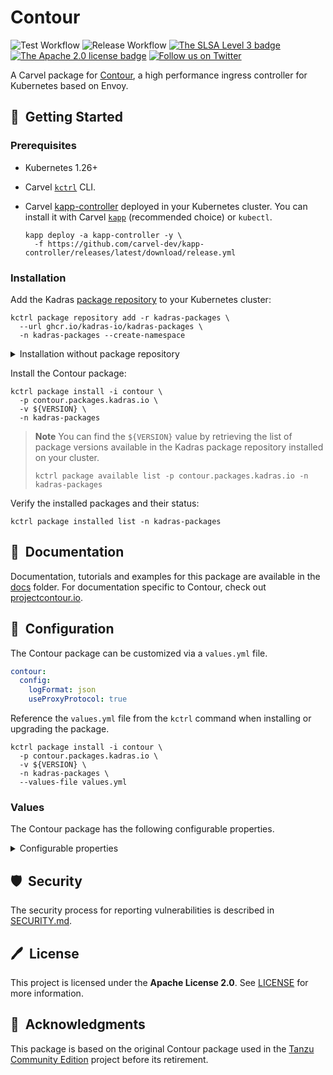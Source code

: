 # Contour

![Test Workflow](https://github.com/kadras-io/package-for-contour/actions/workflows/test.yml/badge.svg)
![Release Workflow](https://github.com/kadras-io/package-for-contour/actions/workflows/release.yml/badge.svg)
[![The SLSA Level 3 badge](https://slsa.dev/images/gh-badge-level3.svg)](https://slsa.dev/spec/v1.0/levels)
[![The Apache 2.0 license badge](https://img.shields.io/badge/License-Apache_2.0-blue.svg)](https://opensource.org/licenses/Apache-2.0)
[![Follow us on Twitter](https://img.shields.io/static/v1?label=Twitter&message=Follow&color=1DA1F2)](https://twitter.com/kadrasIO)

A Carvel package for [Contour](https://projectcontour.io), a high performance ingress controller for Kubernetes based on Envoy.

## 🚀&nbsp; Getting Started

### Prerequisites

* Kubernetes 1.26+
* Carvel [`kctrl`](https://carvel.dev/kapp-controller/docs/latest/install/#installing-kapp-controller-cli-kctrl) CLI.
* Carvel [kapp-controller](https://carvel.dev/kapp-controller) deployed in your Kubernetes cluster. You can install it with Carvel [`kapp`](https://carvel.dev/kapp/docs/latest/install) (recommended choice) or `kubectl`.

  ```shell
  kapp deploy -a kapp-controller -y \
    -f https://github.com/carvel-dev/kapp-controller/releases/latest/download/release.yml
  ```

### Installation

Add the Kadras [package repository](https://github.com/kadras-io/kadras-packages) to your Kubernetes cluster:

  ```shell
  kctrl package repository add -r kadras-packages \
    --url ghcr.io/kadras-io/kadras-packages \
    -n kadras-packages --create-namespace
  ```

<details><summary>Installation without package repository</summary>
The recommended way of installing the Contour package is via the Kadras <a href="https://github.com/kadras-io/kadras-packages">package repository</a>. If you prefer not using the repository, you can add the package definition directly using <a href="https://carvel.dev/kapp/docs/latest/install"><code>kapp</code></a> or <code>kubectl</code>.

  ```shell
  kubectl create namespace kadras-packages
  kapp deploy -a contour-package -n kadras-packages -y \
    -f https://github.com/kadras-io/package-for-contour/releases/latest/download/metadata.yml \
    -f https://github.com/kadras-io/package-for-contour/releases/latest/download/package.yml
  ```
</details>

Install the Contour package:

  ```shell
  kctrl package install -i contour \
    -p contour.packages.kadras.io \
    -v ${VERSION} \
    -n kadras-packages
  ```

> **Note**
> You can find the `${VERSION}` value by retrieving the list of package versions available in the Kadras package repository installed on your cluster.
> 
>   ```shell
>   kctrl package available list -p contour.packages.kadras.io -n kadras-packages
>   ```

Verify the installed packages and their status:

  ```shell
  kctrl package installed list -n kadras-packages
  ```

## 📙&nbsp; Documentation

Documentation, tutorials and examples for this package are available in the [docs](docs) folder.
For documentation specific to Contour, check out [projectcontour.io](https://projectcontour.io).

## 🎯&nbsp; Configuration

The Contour package can be customized via a `values.yml` file.

  ```yaml
  contour:
    config:
      logFormat: json
      useProxyProtocol: true
  ```

Reference the `values.yml` file from the `kctrl` command when installing or upgrading the package.

  ```shell
  kctrl package install -i contour \
    -p contour.packages.kadras.io \
    -v ${VERSION} \
    -n kadras-packages \
    --values-file values.yml
  ```

### Values

The Contour package has the following configurable properties.

<details><summary>Configurable properties</summary>

| Config | Default | Description |
|--------|---------|-------------|
| `infrastructure_provider` | `""` | The underlying infrastructure provider. Options are `local` and `vsphere`. This field is not required, but it enables better validation and defaulting if provided. |
| `namespace` | `projectcontour` | The namespace in which to deploy Contour and Envoy. |

Settings for the Contour component.

| Config | Default | Description |
|--------|---------|-------------|
| `contour.replicas` | `2` | The number of Contour replicas. In order to enable high availability, it should be greater than 1. |
| `contour.config.logFormat` | `text` | Log output format for Contour. Either `text` (default) or `json`. |
| `contour.config.logLevel` | `info` | The Contour log level. Valid options are `info` and `debug`. |
| `contour.config.useProxyProtocol` | `false` | Whether to enable PROXY protocol for all Envoy listeners. |
| `contour.configFileContents` | `""` | The YAML contents of the Contour config file. See https://projectcontour.io/docs/latest/configuration/#configuration-file for more information. |

Settings for the Envoy component.

| Config | Default | Description |
|--------|---------|-------------|
| `envoy.workload.type` | `DaemonSet` | The type of Kubernetes workload that Envoy is deployed as. Options are `Deployment` or `DaemonSet`. |
| `envoy.workload.replicas` | `2` | The number of Envoy replicas to deploy when `type` is set to `Deployment`. |
| `envoy.workload.hostPorts.enabled` | `true` | Whether to enable host ports. If false, http & https are ignored. |
| `envoy.workload.hostPorts.http` | `80` | If enabled, the host port number to expose Envoy's HTTP listener on. |
| `envoy.workload.hostPorts.https` | `443` | If enabled, the host port number to expose Envoy's HTTPS listener on. |
| `envoy.workload.hostNetwork` | `false` | Whether to enable host networking for the Envoy pods. |
| `envoy.workload.dnsPolicy` | `ClusterFirst` | The DNS policy for the Envoy pods. |
| `envoy.workload.terminationGracePeriodSeconds` | `300` | The termination grace period, in seconds, for the Envoy pods. |
| `envoy.config.logLevel` | `info` | The Envoy log level. |
| `envoy.service.type` | `LoadBalancer` | The type of Kubernetes service to provision for Envoy in case the `infrastructure_provider` doesn't enforce one already. |
| `envoy.service.loadBalancerIP` | `""` | The desired load balancer IP. If `type` is not `LoadBalancer', this field is ignored. It is up to the cloud provider whether to honor this request. If not specified, the load balancer IP will be assigned by the cloud provider. |
| `envoy.service.externalTrafficPolicy` | `Local` | The external traffic policy for the Envoy service in case the `infrastructure_provider` doesn't enforce one already. |
| `envoy.service.annotations` | `false` | Annotations to set on the Envoy service. |
| `envoy.service.nodePorts.http` | `false` | The node port number to expose Envoy's HTTP listener on. If not specified, a node port will be auto-assigned by Kubernetes. |
| `envoy.service.nodePorts.https` | `false` | The node port number to expose Envoy's HTTPS listener on. If not specified, a node port will be auto-assigned by Kubernetes. |

TLS configuration to secure the communication between Contour and Envoy.

| Config | Default | Description |
|--------|---------|-------------|
| `certificates.useCertManager` | `false` | Whether to use cert-manager to provision TLS certificates for securing the communication between Contour and Envoy. If `false`, the `contour-certgen` Job will be used to provision certificates. If `true`, cert-manager must be installed in the cluster. See: https://github.com/kadras-io/package-for-cert-manager. |
| `certificates.duration` | `8760h` | If using cert-manager, how long the certificates should be valid for. If `useCertManager` is false, this field is ignored. |
| `certificates.renewBefore` | `360h` | If using cert-manager, how long before expiration the certificates should be renewed. If `useCertManager` is false, this field is ignored. |

</details>

## 🛡️&nbsp; Security

The security process for reporting vulnerabilities is described in [SECURITY.md](SECURITY.md).

## 🖊️&nbsp; License

This project is licensed under the **Apache License 2.0**. See [LICENSE](LICENSE) for more information.

## 🙏&nbsp; Acknowledgments

This package is based on the original Contour package used in the [Tanzu Community Edition](https://github.com/vmware-tanzu/community-edition) project before its retirement.
